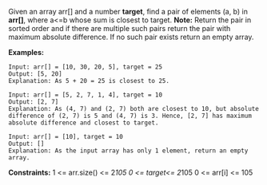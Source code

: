 Given an array arr[] and a number **target**, find a pair of elements (a, b) in **arr[]**, where a<=b whose sum is closest to target.
**Note:** Return the pair in sorted order and if there are multiple such pairs return the pair with maximum absolute difference. If no such pair exists return an empty array.

**Examples:**
```
Input: arr[] = [10, 30, 20, 5], target = 25
Output: [5, 20]
Explanation: As 5 + 20 = 25 is closest to 25.
```

```
Input: arr[] = [5, 2, 7, 1, 4], target = 10
Output: [2, 7]
Explanation: As (4, 7) and (2, 7) both are closest to 10, but absolute difference of (2, 7) is 5 and (4, 7) is 3. Hence, [2, 7] has maximum absolute difference and closest to target. 
```

```
Input: arr[] = [10], target = 10
Output: []
Explanation: As the input array has only 1 element, return an empty array.
```

**Constraints:**
1 <= arr.size() <= 2*105
0 <= target<= 2*105
0 <= arr[i] <= 105
